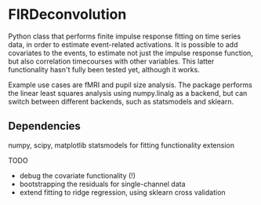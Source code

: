 # FIRDeconvolution
Python class that performs finite impulse response fitting on time series data, in order to estimate event-related activations. 
It is possible to add covariates to the events, to estimate not just the impulse response function, but also correlation timecourses with other variables. This latter functionality hasn't fully been tested yet, although it works.

Example use cases are fMRI and pupil size analysis. The package performs the linear least squares analysis using numpy.linalg as a backend, but can switch between different backends, such as statsmodels and sklearn. 

## Dependencies
numpy, scipy, matplotlib
statsmodels for fitting functionality extension

TODO
- debug the covariate functionality (!)
- bootstrapping the residuals for single-channel data
- extend fitting to ridge regression, using sklearn cross validation

